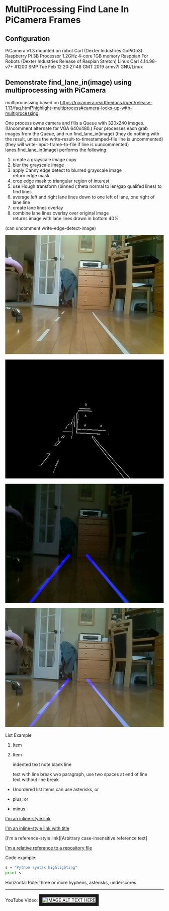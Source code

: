# MultiProcessing Find Lane In PiCamera Frames


## Configuration 
PiCamera v1.3 mounted on robot Carl (Dexter Industries GoPiGo3)
Raspberry Pi 3B Processor 1.2GHz 4-core 1GB memory 
Raspbian For Robots (Dexter Industries Release of Raspian Stretch) 
    Linux Carl 4.14.98-v7+ #1200 SMP Tue Feb 12 20:27:48 GMT 2019 armv7l GNU/Linux

## Demonstrate find_lane_in(image) using multiprocessing with PiCamera

multiprocessing based on https://picamera.readthedocs.io/en/release-1.13/faq.html?highlight=multiprocess#camera-locks-up-with-multiprocessing

One process owns camera and fills a Queue with 320x240 images.  (Uncomment alternate for VGA 640x480.)
Four processes each grab images from the Queue, and run find_lane_in(image)
    (they do nothing with the result, unless the write-result-to-timestamped-file line is uncommented)
    (they will write-input-frame-to-file if line is uuncommented)
lanes.find_lane_in(image) performs the following:

  1) create a grayscale image copy
  2) blur the grayscale image
  3) apply Canny edge detect to blurred grayscale image  
     return edge mask
  4) crop edge mask to triangular region of interest
  5) use Hough transform (binned r,theta normal to len/gap qualifed lines) to find lines
  6) average left and right lane lines down to one left of lane, one right of lane line
  7) create lane lines overlay
  8) combine lane lines overlay over original image  
     returns image with lane lines drawn in bottom 40%

  (can uncomment write-edge-detect-image)




![Input Image](./images/input_image.jpg?raw=true)

![Edge Detection](./images/edge_detect.jpg?raw=true)

![First Result](./images/first_result.jpg?raw=true)

![Subsequent Results](./images/result.jpg?raw=true)

List Example
1. Item
2. Item

   indented text note blank line

   text with line break w/o paragraph, use two spaces at end of line  
   text without line break

* Unordered list items can use asterisks, or
+ plus, or
- minus

[I'm an inline-style link](https://www.google.com)

[I'm an inline-style link with title](https://www.google.com "Google's Homepage")

[I'm a reference-style link][Arbitrary case-insensitive reference text]

[I'm a relative reference to a repository file](../blob/master/LICENSE)


Code example:
```python
s = "Python syntax highlighting"
print s
```

Horizontal Rule: three or more hyphens, asterisks, underscores

***

YouTube Video:
<a href="http://www.youtube.com/watch?feature=player_embedded&v=YOUTUBE_VIDEO_ID_HERE
" target="_blank"><img src="http://img.youtube.com/vi/YOUTUBE_VIDEO_ID_HERE/0.jpg" 
alt="IMAGE ALT TEXT HERE" width="240" height="180" border="10" /></a>





